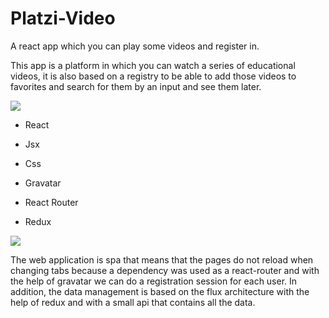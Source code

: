 # Platzi-Video
A react app which you can play some videos and register in.

This app is a platform in which you can watch a series of educational videos, it is also based on a registry to be able to add those videos to favorites and search for them by an input and see them later.

<img src="https://i.imgur.com/zwXUZCH.png" />



- React

- Jsx

- Css

- Gravatar

- React Router

- Redux

<img src="https://i.imgur.com/my5hWni.png" />

The web application is spa that means that the pages do not reload when changing tabs because a dependency was used as a react-router and with the help of gravatar we can do a registration session for each user.
In addition, the data management is based on the flux architecture with the help of redux and with a small api that contains all the data.
